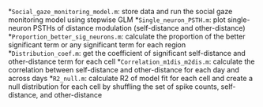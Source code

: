 *`Social_gaze_monitoring_model.m`: store data and run the social gaze monitoring model using stepwise GLM
*`Single_neuron_PSTH.m`: plot single-neuron PSTHs of distance modulation (self-distance and other-distance)
*`Proportion_better_sig_neurons.m`: calculate the proportion of the better significant term or any significant term for each region
*`Distribution_coef.m`: get the coefficient of significant self-distance and other-distance term for each cell
*`Correlation_m1dis_m2dis.m`: calculate the correlation between self-distance and other-distance for each day and across days
*`R2_null.m`: calculate R2 of model fit for each cell and create a null distribution for each cell by shuffling the set of spike counts, self-distance, and other-distance